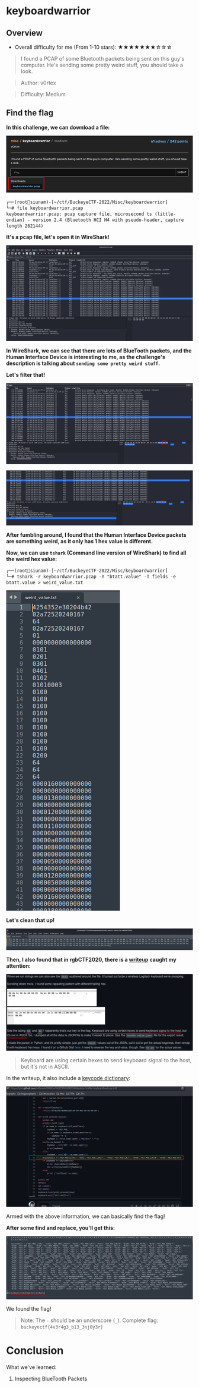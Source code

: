 # keyboardwarrior

## Overview

- Overall difficulty for me (From 1-10 stars): ★★★★★★★☆☆☆

> I found a PCAP of some Bluetooth packets being sent on this guy's computer. He's sending some pretty weird stuff, you should take a look.

> Author: v0rtex

> Difficulty: Medium

## Find the flag

**In this challenge, we can download a file:**

![](https://raw.githubusercontent.com/siunam321/CTF-Writeups/main/BuckeyeCTF-2022/images/Pasted%20image%2020221106080807.png)

```
┌──(root🌸siunam)-[~/ctf/BuckeyeCTF-2022/Misc/keyboardwarrior]
└─# file keyboardwarrior.pcap 
keyboardwarrior.pcap: pcap capture file, microsecond ts (little-endian) - version 2.4 (Bluetooth HCI H4 with pseudo-header, capture length 262144)
```

**It's a pcap file, let's open it in WireShark!**

![](https://raw.githubusercontent.com/siunam321/CTF-Writeups/main/BuckeyeCTF-2022/images/Pasted%20image%2020221106080850.png)

**In WireShark, we can see that there are lots of BlueTooth packets, and the Human Interface Device is interesting to me, as the challenge's description is talking about `sending some pretty weird stuff`.**

**Let's filter that!**

![](https://raw.githubusercontent.com/siunam321/CTF-Writeups/main/BuckeyeCTF-2022/images/Pasted%20image%2020221106081056.png)

![](https://raw.githubusercontent.com/siunam321/CTF-Writeups/main/BuckeyeCTF-2022/images/Pasted%20image%2020221106081204.png)

**After fumbling around, I found that the Human Interface Device packets are something weird, as it only has 1 hex value is different.**

**Now, we can use `tshark` (Command line version of WireShark) to find all the weird hex value:**
```
┌──(root🌸siunam)-[~/ctf/BuckeyeCTF-2022/Misc/keyboardwarrior]
└─# tshark -r keyboardwarrior.pcap -Y "btatt.value" -T fields -e btatt.value > weird_value.txt
```

![](https://raw.githubusercontent.com/siunam321/CTF-Writeups/main/BuckeyeCTF-2022/images/Pasted%20image%2020221106081322.png)

**Let's clean that up!**

![](https://raw.githubusercontent.com/siunam321/CTF-Writeups/main/BuckeyeCTF-2022/images/Pasted%20image%2020221106081413.png)

**Then, I also found that in rgbCTF2020, there is a [writeup](https://github.com/spitfirerxf/rgbCTF2020/tree/master/PI1) caught my attention:**

![](https://raw.githubusercontent.com/siunam321/CTF-Writeups/main/BuckeyeCTF-2022/images/Pasted%20image%2020221106081548.png)

> Keyboard are using certain hexes to send keyboard signal to the host, but it's not in ASCII.

In the writeup, it also include a [keycode dictionary](https://gist.github.com/willwade/30895e766273f606f821568dadebcc1c#file-keyboardhook-py-L42):

![](https://raw.githubusercontent.com/siunam321/CTF-Writeups/main/BuckeyeCTF-2022/images/Pasted%20image%2020221106081635.png)

Armed with the above information, we can basically find the flag!

**After some find and replace, you'll get this:**

![](https://raw.githubusercontent.com/siunam321/CTF-Writeups/main/BuckeyeCTF-2022/images/Pasted%20image%2020221106081851.png)

We found the flag!

> Note: The `-` should be an underscore (`_`). Complete flag: `buckeyectf{4v3r4g3_b13_3nj0y3r}`

# Conclusion

What we've learned:

1. Inspecting BlueTooth Packets